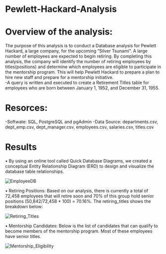 # Pewlett-Hackard-Analysis

# Overview of the analysis:

The purpose of this analysis is to conduct a Database analysis for Pewlett Hackard, a large company, for the upcoming “Silver Tsunami”. A large number of employees are expected to begin retiring. By completing this analysis, the company will identify the number of retiring employees by titles(positions) and determine which employees are eligible to participate in the mentorship program. This will help Pewlett Hackard to prepare a plan to hire new staff and prepare for a mentorship initiative.  
-A query is written and executed to create a Retirement Titles table for employees who are born between January 1, 1952, and December 31, 1955.

# Resorces:

-Softwate: SQL, PostgreSQL and pgAdmin
-Data Source: departments.csv, dept_emp.csv, dept_manager.csv, employees.csv, salaries.csv, titles.csv

# Results

•  By using an online tool called Quick Database Diagrams, we created a conceptual Entity Relationship Diagram (ERD) to design and visualize the database table relationships. 

![EmployeeDB](https://user-images.githubusercontent.com/101952961/169726017-fc1919e6-d7c7-42a9-9f0f-440268bb659c.png)

•	Retiring Positions: Based on our analysis, there is currently a total of 72,458 employees that will retire soon and 70% of this group hold senior positions (50,842/72,458 * 100) = 70.16%. The retiring_titles shows the breakdown below:

![Retiring_Titles](https://user-images.githubusercontent.com/101952961/169729644-1354f102-7d97-4c23-b3fb-e45513baaae6.png)


•	Mentorship Candidates: Below is the list of candidates that can qualify to become members of the mentorship program. Most of these employees have senior titles.

![Mentorship_Eligibility](https://user-images.githubusercontent.com/101952961/169731049-8fb013c7-f445-49f7-be23-0b873e4fbf4a.png)
